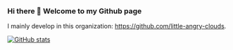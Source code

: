 ### Hi there 👋 Welcome to my Github page

I mainly develop in this organization: https://github.com/little-angry-clouds.

[![GitHub stats](https://github-readme-stats.vercel.app/api?username=alexppg&theme=dracula&include_all_commits=true&count_private=true&show_icons=true?show_owner=false)](https://github.com/anuraghazra/github-readme-stats)
